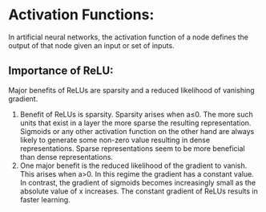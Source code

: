 # Activation Functions:
In artificial neural networks, the activation function of a node defines the output of that node given an input or set of inputs. 

## Importance of ReLU:
Major benefits of ReLUs are sparsity and a reduced likelihood of vanishing gradient.
1. Benefit of ReLUs is sparsity. Sparsity arises when a≤0. The more such units that exist in a layer the more sparse the resulting representation. Sigmoids or any other activation function on the other hand are always likely to generate some non-zero value resulting in dense representations. Sparse representations seem to be more beneficial than dense representations.
2. One major benefit is the reduced likelihood of the gradient to vanish. This arises when a>0. In this regime the gradient has a constant value. In contrast, the gradient of sigmoids becomes increasingly small as the absolute value of x increases. The constant gradient of ReLUs results in faster learning.
